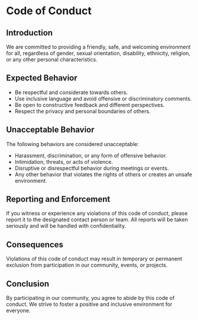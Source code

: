 # Code of Conduct

## Introduction

We are committed to providing a friendly, safe, and welcoming environment for all, regardless of gender, sexual orientation, disability, ethnicity, religion, or any other personal characteristics.

## Expected Behavior

- Be respectful and considerate towards others.
- Use inclusive language and avoid offensive or discriminatory comments.
- Be open to constructive feedback and different perspectives.
- Respect the privacy and personal boundaries of others.

## Unacceptable Behavior

The following behaviors are considered unacceptable:

- Harassment, discrimination, or any form of offensive behavior.
- Intimidation, threats, or acts of violence.
- Disruptive or disrespectful behavior during meetings or events.
- Any other behavior that violates the rights of others or creates an unsafe environment.

## Reporting and Enforcement

If you witness or experience any violations of this code of conduct, please report it to the designated contact person or team. All reports will be taken seriously and will be handled with confidentiality.

## Consequences

Violations of this code of conduct may result in temporary or permanent exclusion from participation in our community, events, or projects.

## Conclusion

By participating in our community, you agree to abide by this code of conduct. We strive to foster a positive and inclusive environment for everyone.
